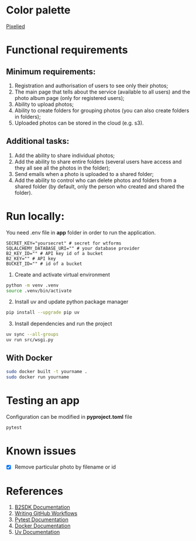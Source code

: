 # Color palette

[Pixelied](https://pixelied.com/colors/palette-visualizer/f72585-b5179e-7209b7-560bad-480ca8-3a0ca3-3f37c9-4361ee-4895ef-4cc9f0)

# Functional requirements

## Minimum requirements:

1. Registration and authorisation of users to see only their photos;
2. The main page that tells about the service (available to all users) and the photo album page (only for registered users);
3. Ability to upload photos;
4. Ability to create folders for grouping photos (you can also create folders in folders);
5. Uploaded photos can be stored in the cloud (e.g. s3).

## Additional tasks:

1. Add the ability to share individual photos;
2. Add the ability to share entire folders (several users have access and they all see all the photos in the folder);
3. Send emails when a photo is uploaded to a shared folder;
4. Add the ability to control who can delete photos and folders from a shared folder (by default, only the person who created and shared the folder).

# Run locally:

You need .env file in **app** folder in order to run the application.

```.env
SECRET_KEY="yoursecret" # secret for wtforms
SQLALCHEMY_DATABASE_URI="" # your database provider
B2_KEY_ID="" # API key id of a bucket
B2_KEY="" # API key
BUCKET_ID="" # id of a bucket
```

1. Create and activate virtual environment

```bash
python -m venv .venv
source .venv/bin/activate
```

2. Install uv and update python package manager

```bash
pip install --upgrade pip uv
```

3. Install dependencies and run the project

```bash
uv sync --all-groups
uv run src/wsgi.py
```

## With Docker

```bash
sudo docker built -t yourname .
sudo docker run yourname
```

# Testing an app

Configuration can be modified in **pyproject.toml** file

```bash
pytest
```

# Known issues

- [x] Remove particular photo by filename or id

# References

1. [B2SDK Documentation](https://b2-sdk-python.readthedocs.io)
2. [Writing GitHub Workflows](https://docs.github.com/en/actions/writing-workflows)
3. [Pytest Documentation](https://docs.pytest.org)
4. [Docker Documentation](https://docs.docker.com)
5. [Uv Documentation](https://docs.astral.sh/uv/)